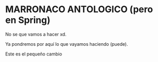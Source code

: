 # MARRONACO ANTOLOGICO (pero en Spring)

No se que vamos a hacer xd.

Ya pondremos por aquí lo que vayamos haciendo (puede).


Este es el pequeño cambio